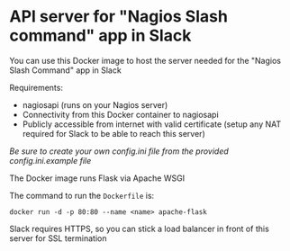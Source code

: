 # API server for "Nagios Slash command" app in Slack

You can use this Docker image to host the server needed for the "Nagios Slash Command" app in Slack

Requirements: 
- nagiosapi (runs on your Nagios server)
- Connectivity from this Docker container to nagiosapi
- Publicly accessible from internet with valid certificate (setup any NAT required for Slack to be able to reach this server)


*Be sure to create your own config.ini file from the provided config.ini.example file*

The Docker image runs Flask via Apache WSGI

The command to run the `Dockerfile` is:

`docker run -d -p 80:80 --name <name> apache-flask`

Slack requires HTTPS, so you can stick a load balancer in front of this server for SSL termination
